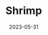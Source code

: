---
title: 'Shrimp'
date: '2023-05-31' 
metatag: '' 
inventory: '0' 
draft: false 
# meta description 
shortDescripton: ''
description: 'Seafood'
longdescription: ''
tags: ''
brand: ''
subCategory: ''
unit: 'Unit'
sellCount: '0'
featured: False
# product Price
price: '400.0'
# Product Short Description
productID: '4AF136E8-1BFF-ED11-996D-005056B3A416'
type: 'products'
category: 'Seafood' 
thumnailproduct: 'https://eraconnect.blob.core.windows.net/product-images/basics/184adb43-5746-4b1b-8410-79972a6a2264.webp' 
images:
  - image: 'https://eraconnect.blob.core.windows.net/product-images/basics/184adb43-5746-4b1b-8410-79972a6a2264.webp'  
Variants:
---